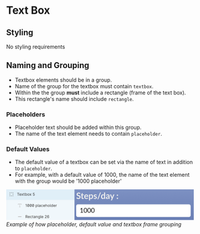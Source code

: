 # Text Box

## Styling
No styling requirements

## Naming and Grouping
* Textbox elements should be in a group.
* Name of the group for the textbox must contain `textbox`.
* Within the the group **must** include a rectangle (frame of the text box).
* This rectangle's name should include `rectangle`.

### Placeholders
* Placeholder text should be added within this group.
* The name of the text element needs to contain `placeholder`.

### Default Values
*  The default value of a textbox can be set via the name of text in addition to `placeholder`.
* For example, with a default value of 1000, the name of the text element with the group would be '1000 placeholder'

![Example screenshot of textbox layers and group](https://github.com/ImagineThisNHS/ImagineThisNHS.github.io/blob/master/guidelines/assets/textbox/textbox%20fig.png?raw=true)
_Example of how placeholder, default value and textbox frame grouping_